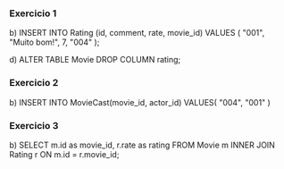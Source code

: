 ### Exercicio 1

b) INSERT INTO Rating (id, comment, rate, movie_id)
VALUES (
"001",
"Muito bom!",
7,
"004"
);

d) ALTER TABLE Movie DROP COLUMN rating;

### Exercicio 2

b) INSERT INTO MovieCast(movie_id, actor_id)
VALUES(
"004",
"001"
)

### Exercicio 3

b) SELECT m.id as movie_id, r.rate as rating FROM Movie m
INNER JOIN Rating r ON m.id = r.movie_id;
